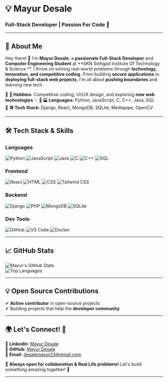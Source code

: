 

# 💡 **Mayur Desale**  
### **Full-Stack Developer | Passion For Code 🚀**  
---

## 🚀 **About Me**  
Hey there! 👋 I'm **Mayur Desale**, a **passionate Full-Stack Developer** and **Computer Engineering Student** at **SKN Sinhgad Institute Of Technology & Science **. I thrive on solving real-world problems through **technology, innovation, and competitive coding**. From building **secure applications** to **deploying full-stack web projects**, I'm all about **pushing boundaries** and learning new tech.  

🔹 **🎨 Hobbies:** Competitive coding, UI/UX design, and exploring **new web technologies** ✨
🔹 **💻 Languages:** Python, JavaScript, C, C++, Java, SQL  
🔹 **🛠️ Tech Stack:** Django, React, MongoDB, SQLite, Mediapipe, OpenCV  
  
---


## 🛠️ **Tech Stack & Skills**  

### **Languages**  
![Python](https://img.shields.io/badge/-Python-3776AB?style=for-the-badge&logo=python&logoColor=white)
![JavaScript](https://img.shields.io/badge/-JavaScript-F7DF1E?style=for-the-badge&logo=javascript&logoColor=black)
![Java](https://img.shields.io/badge/-Java-007396?style=for-the-badge&logo=java&logoColor=white)
![C](https://img.shields.io/badge/-C-A8B9CC?style=for-the-badge&logo=c&logoColor=black)
![C++](https://img.shields.io/badge/-C++-00599C?style=for-the-badge&logo=c%2B%2B&logoColor=white)
![SQL](https://img.shields.io/badge/-SQL-4479A1?style=for-the-badge&logo=mysql&logoColor=white)

### **Frontend**  
![React](https://img.shields.io/badge/-React-61DAFB?style=for-the-badge&logo=react&logoColor=black)
![HTML](https://img.shields.io/badge/-HTML-E34F26?style=for-the-badge&logo=html5&logoColor=white)
![CSS](https://img.shields.io/badge/-CSS-1572B6?style=for-the-badge&logo=css3&logoColor=white)
![Tailwind CSS](https://img.shields.io/badge/-Tailwind_CSS-06B6D4?style=for-the-badge&logo=tailwind-css&logoColor=white)

### **Backend**  
![Django](https://img.shields.io/badge/-Django-092E20?style=for-the-badge&logo=django&logoColor=white)
![PHP](https://img.shields.io/badge/-PHP-777BB4?style=for-the-badge&logo=php&logoColor=white)
![MongoDB](https://img.shields.io/badge/-MongoDB-47A248?style=for-the-badge&logo=mongodb&logoColor=white)
![SQLite](https://img.shields.io/badge/-SQLite-003B57?style=for-the-badge&logo=sqlite&logoColor=white)

### **Dev Tools**  
![GitHub](https://img.shields.io/badge/-GitHub-181717?style=for-the-badge&logo=github&logoColor=white)
![VS Code](https://img.shields.io/badge/-VS_Code-007ACC?style=for-the-badge&logo=visual-studio-code&logoColor=white)
![Docker](https://img.shields.io/badge/-Docker-2496ED?style=for-the-badge&logo=docker&logoColor=white)

---

## 📈 **GitHub Stats**  

![Mayur's GitHub Stats](https://github-readme-stats.vercel.app/api?username=CodeMayur23&show_icons=true&theme=radical)  
![Top Languages](https://github-readme-stats.vercel.app/api/top-langs/?username=CodeMayur23&layout=compact&theme=radical)  

---

## 💡 **Open Source Contributions**  
✔ **Active contributor** in open-source projects   
✔ Building projects that help the **developer community**  

---

## 🌍 **Let's Connect! 🚀**  

🔗 **LinkedIn:** [Mayur Desale](https://www.linkedin.com/in/mayurdesale23/)  
🔗 **GitHub:** [Mayur Desale](https://github.com/CodeMayur23)  
📧 **Email:** desalemayur23@gmail.com  

💬 **Always open for collaboration & Real Life problems!** Let's build something amazing together! 🚀  

---
